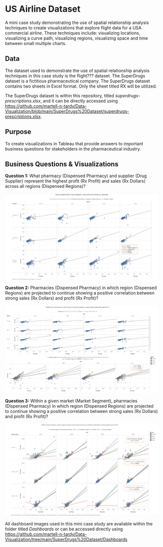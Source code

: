 # US Airline Dataset
A mini case study demonstrating the use of spatial relationship analysis techniques to create visualizations that explore flight data for a USA commercial airline. These techniques include: visualizing locations, visualizing a curve path, visualizing regions, visualizing space and time between small multiple charts.

## Data
The dataset used to demonstrate the use of spatial relationship analysis techniques in this case study is the flight??? dataset. The SuperDrugs dataset is a fictitious pharmaceutical company. The SuperDrugs dataset contains two sheets in Excel format. Only the sheet titled RX will be utilized. 

The SuperDrugs dataset is within this repository, titled *superdrugs-prescriptions.xlsx*, and it can be directly accessed using https://github.com/martell-n-tardy/Data-Visualization/blob/main/SuperDrugs%20Dataset/superdrugs-prescriptions.xlsx.

## Purpose
To create visualizations in Tableau that provide answers to important business questions for stakeholders in the pharmaceutical industry.

## Business Questions & Visualizations

**Question 1:** What pharmacy (Dispensed Pharmacy) and supplier (Drug Supplier) represent the highest profit (Rx Profit) and sales (Rx Dollars) across all regions (Dispensed Regions)?

![](https://github.com/martell-n-tardy/Data-Visualization/blob/main/SuperDrugs%20Dataset/Dashboards/Question1.png)

**Question 2:** Pharmacies (Dispensed Pharmacy) in which region (Dispensed Regions) are projected to continue showing a positive correlation between strong sales (Rx Dollars) and profit (Rx Profit)?

![](https://github.com/martell-n-tardy/Data-Visualization/blob/main/SuperDrugs%20Dataset/Dashboards/Question2.png)

**Question 3:** Within a given market (Market Segment), pharmacies (Dispensed Pharmacy) in which region (Dispensed Regions) are projected to continue showing a positive correlation between strong sales (Rx Dollars) and profit (Rx Profit)?

![](https://github.com/martell-n-tardy/Data-Visualization/blob/main/SuperDrugs%20Dataset/Dashboards/Question3.png)


All dashboard images used in this mini case study are available within the folder titled *Dashboards* or can be accessed directly using https://github.com/martell-n-tardy/Data-Visualization/tree/main/SuperDrugs%20Dataset/Dashboards
